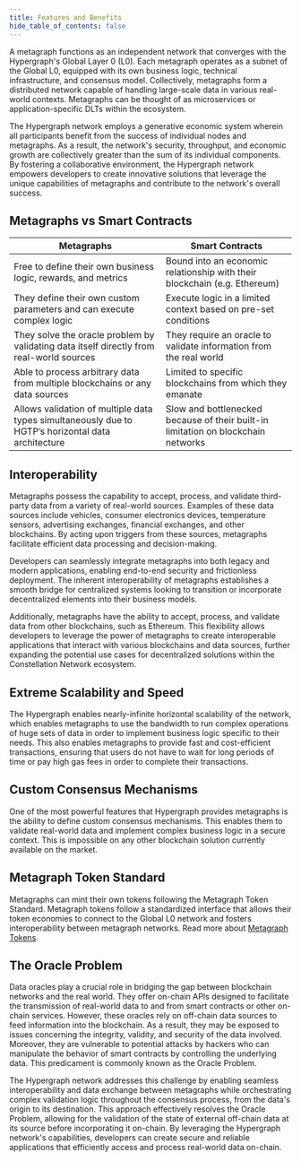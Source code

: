 ```yaml
---
title: Features and Benefits
hide_table_of_contents: false
---
```


<intro-end />

A metagraph functions as an independent network that converges with the Hypergraph's Global Layer 0 (L0). Each metagraph operates as a subnet of the Global L0, equipped with its own business logic, technical infrastructure, and consensus model. Collectively, metagraphs form a distributed network capable of handling large-scale data in various real-world contexts. Metagraphs can be thought of as microservices or application-specific DLTs within the ecosystem.

The Hypergraph network employs a generative economic system wherein all participants benefit from the success of individual nodes and metagraphs. As a result, the network's security, throughput, and economic growth are collectively greater than the sum of its individual components. By fostering a collaborative environment, the Hypergraph network empowers developers to create innovative solutions that leverage the unique capabilities of metagraphs and contribute to the network's overall success.

## Metagraphs vs Smart Contracts

| Metagraphs | Smart Contracts |
| --- | --- |
| Free to define their own business logic, rewards, and metrics | Bound into an economic relationship with their blockchain (e.g. Ethereum) |
| They define their own custom parameters and can execute complex logic | Execute logic in a limited context based on pre-set conditions |
| They solve the oracle problem by validating data itself directly from real-world sources | They require an oracle to validate information from the real world |
| Able to process arbitrary data from multiple blockchains or any data sources | Limited to specific blockchains from which they emanate |
| Allows validation of multiple data types simultaneously due to HGTP’s horizontal data architecture | Slow and bottlenecked because of their built-in limitation on blockchain networks |

## Interoperability

Metagraphs possess the capability to accept, process, and validate third-party data from a variety of real-world sources. Examples of these data sources include vehicles, consumer electronics devices, temperature sensors, advertising exchanges, financial exchanges, and other blockchains. By acting upon triggers from these sources, metagraphs facilitate efficient data processing and decision-making.

Developers can seamlessly integrate metagraphs into both legacy and modern applications, enabling end-to-end security and frictionless deployment. The inherent interoperability of metagraphs establishes a smooth bridge for centralized systems looking to transition or incorporate decentralized elements into their business models.

Additionally, metagraphs have the ability to accept, process, and validate data from other blockchains, such as Ethereum. This flexibility allows developers to leverage the power of metagraphs to create interoperable applications that interact with various blockchains and data sources, further expanding the potential use cases for decentralized solutions within the Constellation Network ecosystem.

## Extreme Scalability and Speed

The Hypergraph enables nearly-infinite horizontal scalability of the network, which enables metagraphs to use the bandwidth to run complex operations of huge sets of data in order to implement business logic specific to their needs. This also enables metagraphs to provide fast and cost-efficient transactions, ensuring that users do not have to wait for long periods of time or pay high gas fees in order to complete their transactions.

## Custom Consensus Mechanisms

One of the most powerful features that Hypergraph provides metagraphs is the ability to define custom consensus mechanisms. This enables them to validate real-world data and implement complex business logic in a secure context. This is impossible on any other blockchain solution currently available on the market.


## Metagraph Token Standard

Metagraphs can mint their own tokens following the Metagraph Token Standard. Metagraph tokens follow a standardized interface that allows their token economies to connect to the Global L0 network and fosters interoperability between metagraph networks. Read more about [Metagraph Tokens](/metagraphs/metagraph-tokens/overview).

## The Oracle Problem

Data oracles play a crucial role in bridging the gap between blockchain networks and the real world. They offer on-chain APIs designed to facilitate the transmission of real-world data to and from smart contracts or other on-chain services. However, these oracles rely on off-chain data sources to feed information into the blockchain. As a result, they may be exposed to issues concerning the integrity, validity, and security of the data involved. Moreover, they are vulnerable to potential attacks by hackers who can manipulate the behavior of smart contracts by controlling the underlying data. This predicament is commonly known as the Oracle Problem.

The Hypergraph network addresses this challenge by enabling seamless interoperability and data exchange between metagraphs while orchestrating complex validation logic throughout the consensus process, from the data's origin to its destination. This approach effectively resolves the Oracle Problem, allowing for the validation of the state of external off-chain data at its source before incorporating it on-chain. By leveraging the Hypergraph network's capabilities, developers can create secure and reliable applications that efficiently access and process real-world data on-chain.